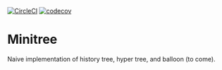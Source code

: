 [![CircleCI](https://circleci.com/gh/jllucas/minitree.svg?style=svg)](https://circleci.com/gh/jllucas/minitree)
[![codecov](https://codecov.io/gh/jllucas/minitree/branch/master/graph/badge.svg)](https://codecov.io/gh/jllucas/minitree)
# Minitree 

Naive implementation of history tree, hyper tree, and balloon (to come).